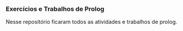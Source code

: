 ### Exercícios e Trabalhos de Prolog

Nesse repositório ficaram todos as atividades e trabalhos de prolog.
